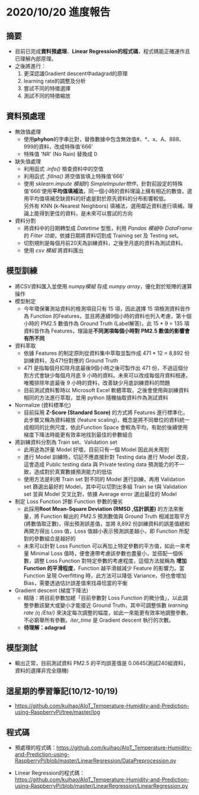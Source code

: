 # 2020/10/20 進度報告
## 摘要
* 目前已完成**資料預處理**、**Linear Regression的程式碼**，程式碼能正確運作且已理解內部原理。<br>
* 之後將進行：
    1. 更深認識Gradient descent中adagrad的原理
    2. learning rate的調整及分析
    3. 嘗試不同的特徵選擇
    4. 測試不同的特徵縮放
## 資料預處理
- 無效值處理
    - 使用**phyhon**的字串比對，替換數據中包含無效值#、*、x、A、888、999的資料，改成特殊值'666'
    - 特殊值 'NR' (No Rain) 替換成 0
- 缺失值處理
    - 利用函式 *.info()* 檢查資料中的空值
    - 利用函式 *.fillna()* 將空值皆填上特殊值'666'
    - 使用 *sklearn.impute 模組*的 *SimpleImputer物件*，針對前設定的特殊值'666'使用**平均值填補法**，同一個小時的資料理論上擁有相近的數值，選用平均值填補空缺資料的好處是對於原先資料的分布影響較低。<br> 另外有 KNN (k-Nearest Neighbors) 填補法，選用鄰近資料進行填補，理論上能得到更佳的資料，是未來可以嘗試的方向
- 資料分割
    - 將資料中的日期轉型成 *Datetime* 型態，利用 *Pandas 模組*中 *DataFrame* 的 *Filter 功能*，依據日期將資料切割成 Training set 及 Testing set。
    - 切割規則是每個月前20天為訓練資料，之後至月底的資料為測試資料。
    - 使用 *csv 模組* 將資料匯出

## 模型訓練
- 將CSV資料匯入並使用 *numpy模組* 存成 *numpy array*，優化對於矩陣的運算操作
- 模型制定
    - 今年環保署測站資料的檢測項目只有 15 項，因此選擇 15 項檢測資料皆作為 Function 的Features，並且將連續9個小時的資料也列入考慮，第十個小時的 PM2.5 數值作為 Ground Truth (Label解答)，此 15 * 9 = 135 項資料皆作為 Features，理論是**不同測項每個小時對 PM2.5 數值的影響會有所不同**
- 資料萃取
    - 依據 Features 的制定原則從資料集中萃取並製作成 471 * 12 = 8,892 份訓練資料，及471份對應的 Ground Truth
    - 471 是指每個月扣除月底最後9個小時之後可製作出 471 份，不過這個分割方式會缺少每個月月底 9 小時的資料。未來可以改成每個月資料相連，唯獨排除年底最後 9 小時的資料，改善缺少月底訓練資料的問題
    - 目前測試資料暫時以 Microsoft Excel 軟體萃取，之後會使用與訓練資料相同的方法進行萃取，並用 python 隨機抽取資料作為測試資料
- Normalize (資料標準化)
    - 目前採用 **Z-Score (Standard Score)** 的方式將 Features 進行標準化，此步驟又稱為資料縮放 (feature scaling)，概念是將不同單位的資料統一成相同的比例尺度，依此Function Space 會較為平均，有助於後續使用梯度下降法時能更有效率地找到最佳的參數組合
- 將訓練資料分割為 Train set、Validation set
    - 此用途為評量 Model 好壞，目前只有一個 Model 因此尚未用到
    - 進行 Model 訓練時，切記不應直接針對 Testing data 進行 Model 改良，這會造成 Public testing data 與 Private testing data 預測能力的不一致，造成對於真實數據預測能力的低估
    - 使用方法是利用 Train set 對不同的 Model 進行訓練，再用 Validation set 篩選出最好的 Model，其中可以切割出多組 Train se t與 Validation set 並與 Model 交叉比對，依據 Average error 選出最佳的 Model
- 制定 Loss Function 評斷 Function 參數的優劣
    - 此採用**Root Mean-Square Deviation (RMSD ,估計誤差)** 的方法來衡量，將 Function 輸出的 PM2.5 預測數值與 Ground Truth 相減並取平方(將數值取正數)，得出預測誤差值，並將 8,892 份訓練資料的誤差值總和再開方得出 Loss 值，Loss 值越小表示預測誤差越小，即 Function 所配對的參數組合是越好的
    - 未來可以針對 Loss Function 可以再加上特定參數的平方值，如此一來考量 Minimal Loss 值時，便會連帶考慮該參數也盡量小，並搭配一個係數，調整 Loss Function 對特定參數的考慮程度，這個方法就稱為 **增加 Function 的平滑程度**，Function 越平滑越減少 Feature 的影響力。當 Function 呈現 Overfitting 時，此方法可以降低 Variance，但也會增加 Bias，需要透過估計誤差值來找尋恰當的平衡
- Gradient descent (梯度下降法)
    - 精隨：將目前參數加總「目前參數對 Loss Function 的微分值」，以此調整參數該變大或變小才能接近 Ground Truth，其中可調整係數 *learning rate (η /Eta/)* 來決定每次調整的幅度，如此一來能更有效率地調整參數，不必窮舉所有參數。*iter_time* 是 Gradient descent 執行的次數。
    - **待理解：adagrad**
## 模型測試
- 輸出正常，目前測試資料 PM2.5 的平均誤差值是 0.0645(測試240組資料，資料的選擇非完全隨機)
## 這星期的學習筆記(10/12-10/19)
- https://github.com/kuihao/AIoT_Temperature-Humidity-and-Prediction-using-RaspberryPi/tree/master/log

## 程式碼
* 預處理的程式碼：https://github.com/kuihao/AIoT_Temperature-Humidity-and-Prediction-using-RaspberryPi/blob/master/LinearRegression/DataPreprocession.py

* Linear Regression的程式碼：https://github.com/kuihao/AIoT_Temperature-Humidity-and-Prediction-using-RaspberryPi/blob/master/LinearRegression/LinearRegression.py